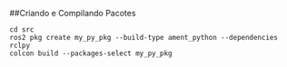 ##Criando e Compilando Pacotes
```
cd src
ros2 pkg create my_py_pkg --build-type ament_python --dependencies rclpy
colcon build --packages-select my_py_pkg

```
